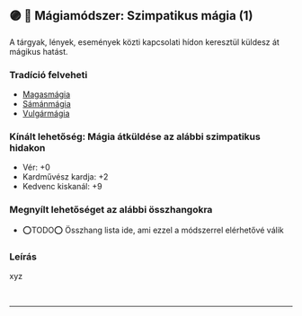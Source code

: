 ## 🟣 💫 Mágiamódszer: Szimpatikus mágia (1)

A tárgyak, lények, események közti kapcsolati hídon keresztül küldesz át mágikus hatást.

### Tradíció felveheti

- [Magasmágia](../051_01_magasmagia.md)
- [Sámánmágia](../051_07_samanmagia.md)
- [Vulgármágia](../051_02_vulgarmagia.md)

### Kínált lehetőség: Mágia átküldése az alábbi szimpatikus hidakon

- Vér: +0
- Kardművész kardja: +2
- Kedvenc kiskanál: +9

### Megnyílt lehetőséget az alábbi összhangokra

- ⭕TODO⭕ Összhang lista ide, ami ezzel a módszerrel elérhetővé válik

### Leírás

xyz

<br />

---
